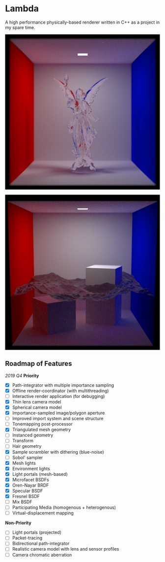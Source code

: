 # Lambda
A high performance physically-based renderer written in C++ as a project in my spare time.

![Example Render of the Lucy statue using FresnelBSDF and Oren-NayarBRDF](https://github.com/Zoophish/Lambda/blob/master/repo_resources/glass_lucy_2.png)

![Ocean render test @400spp](https://github.com/Zoophish/Lambda/blob/master/repo_resources/ocean_2.png)

## Roadmap of Features
*2019 Q4*
**Priority**
 - [x] Path-integrator with multiple importance sampling
 - [x] Offline render-coordinator (with multithreading)
 - [ ] Interactive render application (for debugging)
 - [x] Thin lens camera model
 - [x] Spherical camera model
 - [x] Importance-sampled image/polygon aperture
 - [ ] Improved import system and scene structure
 - [ ] Tonemapping post-processor
 - [x] Triangulated mesh geometry
 - [ ] Instanced geometry
 - [ ] Transform
 - [ ] Hair geometry
 - [x] Sample scrambler with dithering (blue-noise)
 - [ ] Sobol' sampler
 - [x] Mesh lights
 - [x] Environment lights
 - [x] Light portals (mesh-based)
 - [x] Microfacet BSDFs
 - [x] Oren-Nayar BRDF
 - [x] Specular BSDF
 - [x] Fresnel BSDF
 - [ ] Mix BSDF
 - [ ] Participating Media (homogenous + heterogenous)
 - [ ] Virtual-displacement mapping

**Non-Priority**
 - [ ] Light portals (projected)
 - [ ] Packet-tracing
 - [ ] Bidirectional path-integrator
 - [ ] Realistic camera model with lens and sensor profiles
 - [ ] Camera chromatic aberration
